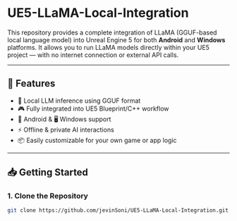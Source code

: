 # UE5-LLaMA-Local-Integration

This repository provides a complete integration of LLaMA (GGUF-based local language model) into Unreal Engine 5 for both **Android** and **Windows** platforms. It allows you to run LLaMA models directly within your UE5 project — with no internet connection or external API calls.

---

## 🌟 Features

- 🧠 Local LLM inference using GGUF format
- 🎮 Fully integrated into UE5 Blueprint/C++ workflow
- 📱 Android & 🖥️ Windows support
- ⚡ Offline & private AI interactions
- 📦 Easily customizable for your own game or app logic

---

## 📥 Getting Started

### 1. Clone the Repository

```bash
git clone https://github.com/jevinSoni/UE5-LLaMA-Local-Integration.git
